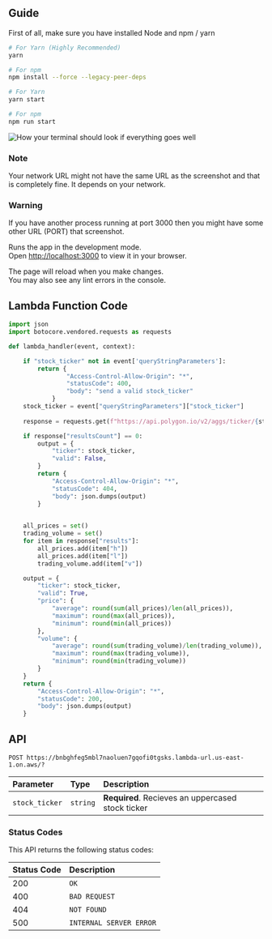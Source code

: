 ## Guide
First of all, make sure you have installed Node and npm / yarn

```sh
# For Yarn (Highly Recommended)
yarn

# For npm
npm install --force --legacy-peer-deps
```

```sh
# For Yarn
yarn start

# For npm
npm run start
```

![How your terminal should look if everything goes well](https://user-images.githubusercontent.com/1837969/39829900-4155a6d0-5396-11e8-8f1e-f1d108a5e4a9.png)

### Note
Your network URL might not have the same URL as the screenshot and that is completely fine. It depends on your network.


### Warning
If you have another process running at port 3000 then you might have some other URL (PORT) that screenshot.


Runs the app in the development mode.\
Open [http://localhost:3000](http://localhost:3000) to view it in your browser.

The page will reload when you make changes.\
You may also see any lint errors in the console.

## Lambda Function Code

```py
import json
import botocore.vendored.requests as requests

def lambda_handler(event, context):

	if "stock_ticker" not in event['queryStringParameters']:
	    return {
		        "Access-Control-Allow-Origin": "*",
		        "statusCode": 400,
		        "body": "send a valid stock_ticker"
		    }
	stock_ticker = event["queryStringParameters"]["stock_ticker"]
	
	response = requests.get(f"https://api.polygon.io/v2/aggs/ticker/{stock_ticker}/range/1/day/2020-01-01/2020-12-31?apiKey=taIMgMrmnZ8SUZmdpq9_7ANRDxw3IPIx").json()

	if response["resultsCount"] == 0:
		output = {
			"ticker": stock_ticker,
			"valid": False,
		}
		return {
	        "Access-Control-Allow-Origin": "*",
	        "statusCode": 404,
	        "body": json.dumps(output)
	    }

	
	all_prices = set()
	trading_volume = set()
	for item in response["results"]:
		all_prices.add(item["h"])
		all_prices.add(item["l"])
		trading_volume.add(item["v"])

	output = {
		"ticker": stock_ticker,
		"valid": True,
		"price": {
			"average": round(sum(all_prices)/len(all_prices)),
			"maximum": round(max(all_prices)),
			"minimum": round(min(all_prices))
		},
		"volume": {
			"average": round(sum(trading_volume)/len(trading_volume)),
			"maximum": round(max(trading_volume)),
			"minimum": round(min(trading_volume))
		}
	}
	return {
        "Access-Control-Allow-Origin": "*",
        "statusCode": 200,
        "body": json.dumps(output)
    }
```

## API

```http
POST https://bnbghfeg5mbl7naoluen7gqofi0tgsks.lambda-url.us-east-1.on.aws/?
```

| Parameter         | Type      | Description                                                                    |
|:------------------|:----------|:-------------------------------------------------------------------------------|
| `stock_ticker`          | `string` | **Required**. Recieves an uppercased stock ticker                                            |

### Status Codes

This API returns the following status codes:

| Status Code | Description |
| :--- | :--- |
| 200 | `OK` |
| 400 | `BAD REQUEST` |
| 404 | `NOT FOUND` |
| 500 | `INTERNAL SERVER ERROR` |
